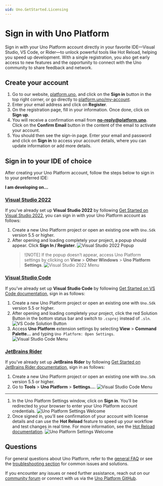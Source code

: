 ```yaml
---
uid: Uno.GetStarted.Licensing
---
```


# Sign in with Uno Platform

Sign in with your Uno Platform account directly in your favorite IDE—Visual Studio, VS Code, or Rider—to unlock powerful tools like Hot Reload, helping you speed up development. With a single registration, you also get early access to new features and the opportunity to connect with the Uno community to share feedback and network.

## Create your account

1. Go to our website, [platform.uno](https://platform.uno/), and click on the **Sign in** button in the top right corner, or go directly to [platform.uno/my-account](https://platform.uno/my-account).
2. Enter your email address and click on **Register**.
3. On the registration page, fill in your information. Once done, click on **Sign up**.
4. You will receive a confirmation email from **no-reply@platform.uno**. Click on the **Confirm Email** button in the content of the email to activate your account.
5. You should then see the sign-in page. Enter your email and password and click on **Sign in** to access your account details, where you can update information or add more details.

## Sign in to your IDE of choice

After creating your Uno Platform account, follow the steps below to sign in to your preferred IDE:

**I am developing on...**

### [**Visual Studio 2022**](#tab/vs2022)

If you’ve already set up **Visual Studio 2022** by following [Get Started on Visual Studio 2022](xref:Uno.GettingStarted.CreateAnApp.VS2022), you can sign in with your Uno Platform account as follows:

1. Create a new Uno Platform project or open an existing one with `Uno.Sdk` version 5.5 or higher.
2. After opening and loading completely your project, a popup should appear. Click **Sign In / Register**.
   ![Visual Studio 2022 Popup](Assets/uno-settings-popup.png)
   >![NOTE]
   > If the popup doesn’t appear, access Uno Platform settings by clicking on **View** > **Other Windows** > **Uno Platform Settings**.
   > ![Visual Studio 2022 Menu](Assets/uno-settings-vs.png)

### [**Visual Studio Code**](#tab/vscode)

If you’ve already set up **Visual Studio Code** by following [Get Started on VS Code documentation](xref:Uno.GettingStarted.CreateAnApp.VSCode), sign in as follows:

1. Create a new Uno Platform project or open an existing one with `Uno.Sdk` version 5.5 or higher.
2. After opening and loading completely your project, click the red Solution Button in the bottom status bar and switch to `.csproj` instead of `.sln`.
   ![VS Code Solution Button](Assets/uno-vsc-csproj.gif)
3. Access **Uno Platform** extension settings by selecting **View** > **Command Palette...** and typing `Uno Platform: Open Settings`.
   ![Visual Studio Code Menu](Assets/uno-settings-vsc.png)

### [**JetBrains Rider**](#tab/rider)

If you’ve already set up **JetBrains Rider** by following [Get Started on JetBrains Rider documentation](xref:Uno.GetStarted.Rider), sign in as follows:

1. Create a new Uno Platform project or open an existing one with `Uno.Sdk` version 5.5 or higher.
2. Go to **Tools** > **Uno Platform** > **Settings...**.
   ![Visual Studio Code Menu](Assets/uno-settings-rider.png)

---

1. In the Uno Platform Settings window, click on **Sign in**. You’ll be redirected to your browser to enter your Uno Platform account credentials.
   ![Uno Platform Settings Welcome](Assets/uno-settings-welcome.png)
2. Once signed in, you’ll see confirmation of your account with license details and can use the **Hot Reload** feature to speed up your workflow and test changes in real time. For more information, see the [Hot Reload documentation](xref:Uno.Features.HotReload).
   ![Uno Platform Settings Welcome](Assets/uno-settings-main.png)

## Questions

For general questions about Uno Platform, refer to the [general FAQ](xref:Uno.Development.FAQ) or see the [troubleshooting section](xref:Uno.UI.CommonIssues) for common issues and solutions.

If you encounter any issues or need further assistance, reach out on our [community forum](https://platform.uno/community) or connect with us via the [Uno Platform GitHub](https://github.com/unoplatform).
